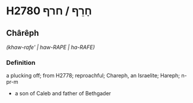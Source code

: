 # H2780 חָרֵף / חרף

## Chârêph

_(khaw-rafe' | haw-RAPE | ha-RAFE)_

### Definition

a plucking off; from H2778; reproachful; Chareph, an Israelite; Hareph; n-pr-m

- a son of Caleb and father of Bethgader
